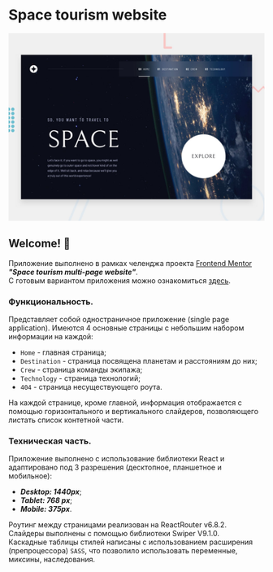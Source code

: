 # Space tourism website

![Design preview for the Space tourism website coding challenge](./preview.jpg)

## Welcome! 👋

Приложение выполнено в рамках челенджа проекта [Frontend Mentor](https://www.frontendmentor.io/?ref=challenge) ***"Space tourism multi-page website"***. <br/>
С готовым вариантом приложения можно ознакомиться [здесь](https://rotckinan.github.io/space-tourism-website/).


### Функциональность.
Представляет собой одностраничное приложение (single page application). Имеются 4 основные страницы с небольшим набором информации на каждой: 
 - `Home` - главная страница;
 - `Destination` - страница посвящена планетам и расстояниям до них;
 - `Crew` - страница команды экипажа;
 - `Technology` - страница технологий;
 - `404` - страница несуществующего роута.

На каждой странице, кроме главной, информация отображается с помощью горизонтального и вертикального слайдеров, позволяющего листать список контетной части. 

### Техническая часть.
Приложение выполнено с использование библиотеки React и адаптировано под 3 разрешения (десктопное, планшетное и мобильное):
- ***Desktop: 1440px***;
- ***Tablet: 768 px***;
- ***Mobile: 375px***.

Роутинг между страницами реализован на ReactRouter v6.8.2. <br/>
Слайдеры выполнены с помощью библиотеки Swiper V9.1.0. <br/>
Каскадные таблицы стилей написаны с использованием расширения (препроцессора) `SASS`, что позволило использовать переменные, миксины, наследования.
